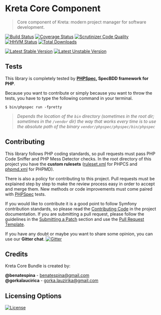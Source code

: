 # Kreta Core Component
> Core component of Kreta: modern project manager for software development.

[![Build Status](https://travis-ci.org/kreta-io/Core.svg?branch=master)](https://travis-ci.org/kreta-io/Core)
[![Coverage Status](https://img.shields.io/coveralls/kreta-io/Core.svg)](https://coveralls.io/r/kreta-io/Core)
[![Scrutinizer Code Quality](https://scrutinizer-ci.com/g/kreta-io/Core/badges/quality-score.png?b=master)](https://scrutinizer-ci.com/g/kreta-io/Core/?branch=master)
[![HHVM Status](http://hhvm.h4cc.de/badge/kreta/core.svg)](http://hhvm.h4cc.de/package/kreta/core)
[![Total Downloads](https://poser.pugx.org/kreta/core/downloads.svg)](https://packagist.org/packages/kreta/core)

[![Latest Stable Version](https://poser.pugx.org/kreta/core/v/stable.svg)](https://packagist.org/packages/kreta/core)
[![Latest Unstable Version](https://poser.pugx.org/kreta/core/v/unstable.svg)](https://packagist.org/packages/kreta/core)

Tests
-----

This library is completely tested by **[PHPSpec][1], SpecBDD framework for PHP**.

Because you want to contribute or simply because you want to throw the tests, you have to type the following command
in your terminal.

    $ bin/phpspec run -fpretty

>*Depends the location of the `bin` directory (sometimes in the root dir; sometimes in the `/vendor` dir) the way that
works every time is to use the absolute path of the binary `vendor/phpspec/phpspec/bin/phpspec`*

Contributing
------------

This library follows PHP coding standards, so pull requests must pass PHP Code Sniffer and PHP Mess Detector
checks. In the root directory of this project you have the **custom rulesets** ([ruleset.xml]() for PHPCS and
[phpmd.xml]() for PHPMD).

There is also a policy for contributing to this project. Pull requests must
be explained step by step to make the review process easy in order to
accept and merge them. New methods or code improvements must come paired with [PHPSpec][1] tests.

If you would like to contribute it is a good point to follow Symfony contribution standards,
so please read the [Contributing Code][2] in the project
documentation. If you are submitting a pull request, please follow the guidelines
in the [Submitting a Patch][3] section and use the [Pull Request Template][4].

If you have any doubt or maybe you want to share some opinion, you can use our **Gitter chat**.
[![Gitter](https://badges.gitter.im/Join%20Chat.svg)](https://gitter.im/kreta-io/kreta?utm_source=badge&utm_medium=badge&utm_campaign=pr-badge&utm_content=badge)

[1]: http://www.phpspec.net/
[2]: http://symfony.com/doc/current/contributing/code/index.html
[3]: http://symfony.com/doc/current/contributing/code/patches.html#check-list
[4]: http://symfony.com/doc/current/contributing/code/patches.html#make-a-pull-request

Credits
-------
Kreta Core Bundle is created by:
>
**@benatespina** - [benatespina@gmail.com](mailto:benatespina@gmail.com)<br/>
**@gorkalaucirica** - [gorka.lauzirika@gmail.com](mailto:gorka.lauzirika@gmail.com)

Licensing Options
-----------------
[![License](https://poser.pugx.org/kreta/core/license.svg)](https://github.com/kreta-io/kreta/blob/master/LICENSE)
